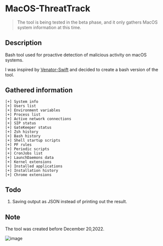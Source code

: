 # MacOS-ThreatTrack

> The tool is being tested in the beta phase, and it only gathers MacOS system information at this time.

## Description

Bash tool used for proactive detection of malicious activity on macOS systems.

I was inspired by [Venator-Swift](https://github.com/richiercyrus/Venator-Swift) and decided to create a bash version of the tool.

## Gathered information

```
[+] System info
[+] Users list
[+] Environment variables
[+] Process list
[+] Active network connections
[+] SIP status
[+] GateKeeper status
[+] Zsh history
[+] Bash history
[+] Shell startup scripts
[+] PF rules
[+] Periodic scripts
[+] CronJobs list
[+] LaunchDaemons data
[+] Kernel extensions
[+] Installed applications
[+] Installation history
[+] Chrome extensions
```

## Todo

1) Saving output as JSON instead of printing out the result.

## Note

The tool was created before December 20,2022.

![image](https://user-images.githubusercontent.com/84577967/222888397-04159d0a-ca02-49d4-87d6-35f396ddbe3e.png)

